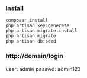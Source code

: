 ### Install
```shell
composer install
php artisan key:generate
php artisan migrate:install
php artisan migrate
php artisan db:seed
```

### http://domain/login

user: admin
passwd: admin123